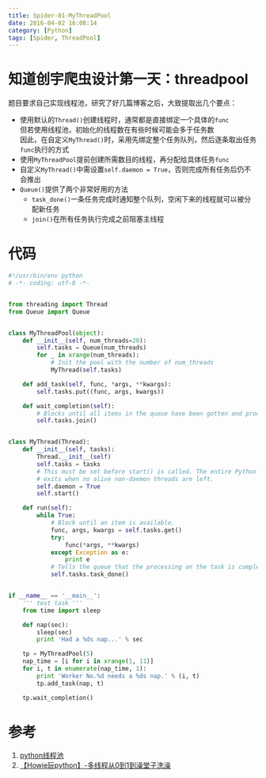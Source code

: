 ```yaml
---
title: Spider-01-MyThreadPool
date: 2016-04-02 16:08:14
category: [Python]
tags: [Spider, ThreadPool]
---
```


# 知道创宇爬虫设计第一天：threadpool

题目要求自己实现线程池，研究了好几篇博客之后，大致提取出几个要点：

* 使用默认的`Thread()`创建线程时，通常都是直接绑定一个具体的`func `  
但若使用线程池，初始化的线程数在有些时候可能会多于任务数   
因此，在自定义`MyThread()`时，采用先绑定整个任务队列，然后逐条取出任务`func`执行的方式   
* 使用`MyThreadPool`提前创建所需数目的线程，再分配给具体任务`func`
* 自定义`MyThread()`中需设置`self.daemon = True`，否则完成所有任务后仍不会推出
* `Queue()`提供了两个非常好用的方法
	* `task_done()`一条任务完成时通知整个队列，空闲下来的线程就可以被分配新任务
	* `join()`在所有任务执行完成之前阻塞主线程

# 代码

```python
#!/usr/bin/env python
# -*- coding: utf-8 -*-


from threading import Thread
from Queue import Queue


class MyThreadPool(object):
    def __init__(self, num_threads=20):
        self.tasks = Queue(num_threads)
        for _ in xrange(num_threads):
            # Init the pool with the number of num_threads
            MyThread(self.tasks)

    def add_task(self, func, *args, **kwargs):
        self.tasks.put((func, args, kwargs))

    def wait_completion(self):
        # Blocks until all items in the queue have been gotten and processed.
        self.tasks.join()


class MyThread(Thread):
    def __init__(self, tasks):
        Thread.__init__(self)
        self.tasks = tasks
        # This must be set before start() is called. The entire Python program
        # exits when no alive non-daemon threads are left.
        self.daemon = True
        self.start()

    def run(self):
        while True:
            # Block until an item is available.
            func, args, kwargs = self.tasks.get()
            try:
                func(*args, **kwargs)
            except Exception as e:
                print e
            # Tells the queue that the processing on the task is complete.
            self.tasks.task_done()


if __name__ == '__main__':
    ''' test task '''
    from time import sleep

    def nap(sec):
        sleep(sec)
        print 'Had a %ds nap...' % sec

    tp = MyThreadPool(5)
    nap_time = [i for i in xrange(1, 11)]
    for i, t in enumerate(nap_time, 1):
        print 'Worker No.%d needs a %ds nap.' % (i, t)
        tp.add_task(nap, t)

    tp.wait_completion()

```


# 参考
1. [python线程池](http://www.the5fire.com/python-thread-pool.html)   
2. [【Howie玩python】-多线程从0到1到澡堂子洗澡](http://github.howie.wang/2016/01/07/python-threading/)
